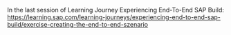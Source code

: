 In the last session of Learning Journey Experiencing End-To-End SAP Build: https://learning.sap.com/learning-journeys/experiencing-end-to-end-sap-build/exercise-creating-the-end-to-end-szenario
